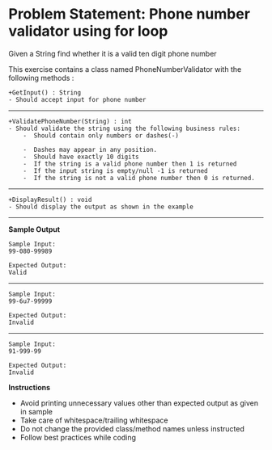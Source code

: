 # Problem Statement: Phone number validator using for loop #

Given a String find whether it is a valid ten digit phone number

This exercise contains a class named PhoneNumberValidator with the following methods :
    
    +GetInput() : String 
    - Should accept input for phone number 
---------------------------------------------------------------------
    +ValidatePhoneNumber(String) : int
    - Should validate the string using the following business rules:
        -  Should contain only numbers or dashes(-)

        -  Dashes may appear in any position.
        -  Should have exactly 10 digits 
        -  If the string is a valid phone number then 1 is returned
        -  If the input string is empty/null -1 is returned
        -  If the string is not a valid phone number then 0 is returned.
-------------------------------------------------------------------- 
    +DisplayResult() : void 
    - Should display the output as shown in the example 
-------------------------------------------------------------------------------       
      
**Sample Output**

    Sample Input:
    99-080-99989
    
    Expected Output:
    Valid
--------------------------------------------------------
    Sample Input:
    99-6u7-99999
    
    Expected Output:
    Invalid 
--------------------------------------------------------
    Sample Input:
    91-999-99
    
    Expected Output:
    Invalid 

**Instructions**

- Avoid printing unnecessary values other than expected output as given in sample
- Take care of whitespace/trailing whitespace
- Do not change the provided class/method names unless instructed
- Follow best practices while coding
